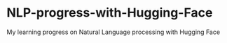# NLP-progress-with-Hugging-Face
My learning progress on Natural Language processing with Hugging Face
